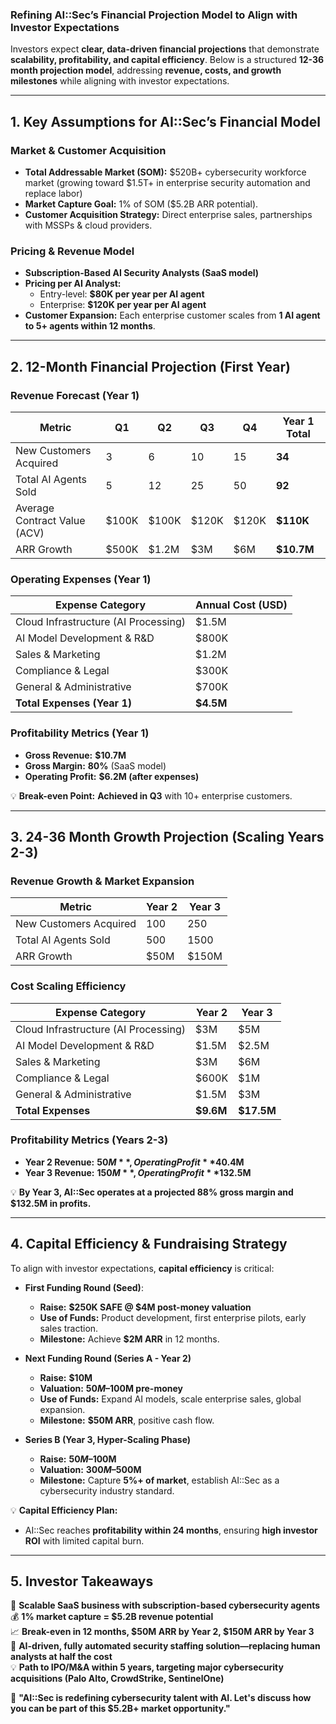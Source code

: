### **Refining AI::Sec’s Financial Projection Model to Align with Investor Expectations**

Investors expect **clear, data-driven financial projections** that demonstrate **scalability, profitability, and capital efficiency**. Below is a structured **12-36 month projection model**, addressing **revenue, costs, and growth milestones** while aligning with investor expectations.

---

## **1. Key Assumptions for AI::Sec’s Financial Model**
### **Market & Customer Acquisition**
- **Total Addressable Market (SOM):** $520B+ cybersecurity workforce market (growing toward $1.5T+ in enterprise security automation and replace labor)
- **Market Capture Goal:** 1% of SOM ($5.2B ARR potential).
- **Customer Acquisition Strategy:** Direct enterprise sales, partnerships with MSSPs & cloud providers.

### **Pricing & Revenue Model**
- **Subscription-Based AI Security Analysts (SaaS model)**  
- **Pricing per AI Analyst:**  
  - Entry-level: **$80K per year per AI agent**  
  - Enterprise: **$120K per year per AI agent**  
- **Customer Expansion:** Each enterprise customer scales from **1 AI agent to 5+ agents within 12 months**.

---

## **2. 12-Month Financial Projection (First Year)**
### **Revenue Forecast (Year 1)**
| **Metric**                        | **Q1**         | **Q2**         | **Q3**         | **Q4**         | **Year 1 Total** |
|------------------------------------|---------------|---------------|---------------|---------------|----------------|
| New Customers Acquired            | 3             | 6             | 10            | 15            | **34**         |
| Total AI Agents Sold              | 5             | 12            | 25            | 50            | **92**         |
| Average Contract Value (ACV)       | $100K         | $100K         | $120K         | $120K         | **$110K**      |
| ARR Growth                         | $500K         | $1.2M         | $3M           | $6M           | **$10.7M**     |

### **Operating Expenses (Year 1)**
| **Expense Category**              | **Annual Cost (USD)** |
|----------------------------------|----------------------|
| Cloud Infrastructure (AI Processing) | $1.5M               |
| AI Model Development & R&D       | $800K               |
| Sales & Marketing                | $1.2M               |
| Compliance & Legal               | $300K               |
| General & Administrative         | $700K               |
| **Total Expenses (Year 1)**       | **$4.5M**           |

### **Profitability Metrics (Year 1)**
- **Gross Revenue:** **$10.7M**  
- **Gross Margin:** **80%** (SaaS model)  
- **Operating Profit:** **$6.2M (after expenses)**  

💡 **Break-even Point:** **Achieved in Q3** with 10+ enterprise customers.

---

## **3. 24-36 Month Growth Projection (Scaling Years 2-3)**
### **Revenue Growth & Market Expansion**
| **Metric**                        | **Year 2**     | **Year 3**     |
|------------------------------------|---------------|---------------|
| New Customers Acquired            | 100           | 250           |
| Total AI Agents Sold              | 500           | 1500          |
| ARR Growth                         | $50M          | $150M         |

### **Cost Scaling Efficiency**
| **Expense Category**              | **Year 2**     | **Year 3**     |
|----------------------------------|---------------|---------------|
| Cloud Infrastructure (AI Processing) | $3M         | $5M          |
| AI Model Development & R&D       | $1.5M         | $2.5M        |
| Sales & Marketing                | $3M          | $6M          |
| Compliance & Legal               | $600K         | $1M          |
| General & Administrative         | $1.5M         | $3M          |
| **Total Expenses**               | **$9.6M**     | **$17.5M**   |

### **Profitability Metrics (Years 2-3)**
- **Year 2 Revenue:** **$50M**, Operating Profit **$40.4M**  
- **Year 3 Revenue:** **$150M**, Operating Profit **$132.5M**  

💡 **By Year 3, AI::Sec operates at a projected 88% gross margin and $132.5M in profits.**

---

## **4. Capital Efficiency & Fundraising Strategy**
To align with investor expectations, **capital efficiency** is critical:

- **First Funding Round (Seed)**:  
  - **Raise:** **$250K SAFE @ $4M post-money valuation**  
  - **Use of Funds:** Product development, first enterprise pilots, early sales traction.
  - **Milestone:** Achieve **$2M ARR** in 12 months.

- **Next Funding Round (Series A - Year 2)**  
  - **Raise:** **$10M**  
  - **Valuation:** **$50M–$100M pre-money**  
  - **Use of Funds:** Expand AI models, scale enterprise sales, global expansion.  
  - **Milestone:** **$50M ARR**, positive cash flow.

- **Series B (Year 3, Hyper-Scaling Phase)**  
  - **Raise:** **$50M–$100M**  
  - **Valuation:** **$300M–$500M**  
  - **Milestone:** Capture **5%+ of market**, establish AI::Sec as a cybersecurity industry standard.

💡 **Capital Efficiency Plan:**  
- AI::Sec reaches **profitability within 24 months**, ensuring **high investor ROI** with limited capital burn.

---

## **5. Investor Takeaways**
🚀 **Scalable SaaS business with subscription-based cybersecurity agents**  
💰 **1% market capture = $5.2B revenue potential**  
📈 **Break-even in 12 months, $50M ARR by Year 2, $150M ARR by Year 3**  
🔹 **AI-driven, fully automated security staffing solution—replacing human analysts at half the cost**  
💡 **Path to IPO/M&A within 5 years, targeting major cybersecurity acquisitions (Palo Alto, CrowdStrike, SentinelOne)**  

💬 **"AI::Sec is redefining cybersecurity talent with AI. Let's discuss how you can be part of this $5.2B+ market opportunity."**  